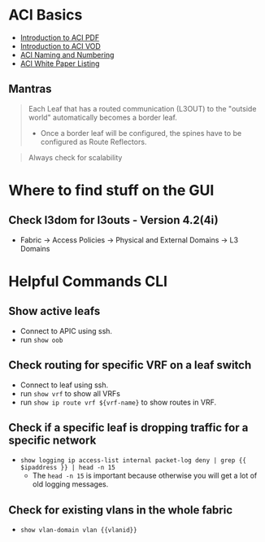 
# ACI Basics

- [Introduction to ACI PDF](https://www.ciscolive.com/c/dam/r/ciscolive/apjc/docs/2019/pdf/BRKACI-1000.pdf)
- [Introduction to ACI VOD](https://www.ciscolive.com/global/on-demand-library.html?search=ACI&search.technicallevel=scpsSkillLevel_aintroductory#/video/15524933755090013XSm)
- [ACI Naming and Numbering](https://www.cisco.com/c/en/us/td/docs/switches/datacenter/aci/apic/sw/kb/b-Cisco-ACI-Naming-and-Numbering.html)
- [ACI White Paper Listing](https://www.cisco.com/c/en/us/solutions/data-center-virtualization/application-centric-infrastructure/white-paper-listing.html)

## Mantras

> Each Leaf that has a routed communication (L3OUT) to the "outside world" 
> automatically becomes a border leaf.
> - Once a border leaf will be configured, the spines have to be configured
>   as Route Reflectors.

> Always check for scalability

# Where to find stuff on the GUI

## Check l3dom for l3outs - Version 4.2(4i)

- Fabric -> Access Policies -> Physical and External Domains -> L3 Domains

# Helpful Commands CLI

## Show active leafs

- Connect to APIC using ssh.
- run `show oob`

## Check routing for specific VRF on a leaf switch

- Connect to leaf using ssh.
- run `show vrf` to show all VRFs
- run `show ip route vrf ${vrf-name}` to show routes in VRF.

## Check if a specific leaf is dropping traffic for a specific network

- `show logging ip access-list internal packet-log deny | grep {{ $ipaddress }} | head -n 15`
  - The `head -n 15` is important because otherwise you will get a lot of old logging messages.
  
## Check for existing vlans in the whole fabric

- `show vlan-domain vlan {{vlanid}}`
